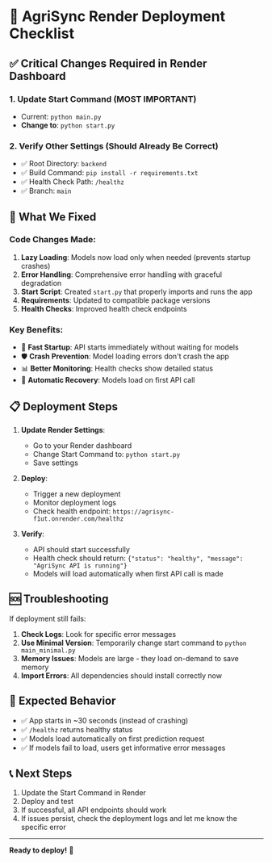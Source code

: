 # 🚀 AgriSync Render Deployment Checklist

## ✅ Critical Changes Required in Render Dashboard

### 1. **Update Start Command** (MOST IMPORTANT)
- Current: `python main.py`
- **Change to**: `python start.py`

### 2. **Verify Other Settings** (Should Already Be Correct)
- ✅ Root Directory: `backend`
- ✅ Build Command: `pip install -r requirements.txt`
- ✅ Health Check Path: `/healthz`
- ✅ Branch: `main`

## 🔧 What We Fixed

### Code Changes Made:
1. **Lazy Loading**: Models now load only when needed (prevents startup crashes)
2. **Error Handling**: Comprehensive error handling with graceful degradation
3. **Start Script**: Created `start.py` that properly imports and runs the app
4. **Requirements**: Updated to compatible package versions
5. **Health Checks**: Improved health check endpoints

### Key Benefits:
- 🚀 **Fast Startup**: API starts immediately without waiting for models
- 🛡️ **Crash Prevention**: Model loading errors don't crash the app
- 📊 **Better Monitoring**: Health checks show detailed status
- 🔄 **Automatic Recovery**: Models load on first API call

## 📋 Deployment Steps

1. **Update Render Settings**:
   - Go to your Render dashboard
   - Change Start Command to: `python start.py`
   - Save settings

2. **Deploy**:
   - Trigger a new deployment
   - Monitor deployment logs
   - Check health endpoint: `https://agrisync-f1ut.onrender.com/healthz`

3. **Verify**:
   - API should start successfully
   - Health check should return: `{"status": "healthy", "message": "AgriSync API is running"}`
   - Models will load automatically when first API call is made

## 🆘 Troubleshooting

If deployment still fails:

1. **Check Logs**: Look for specific error messages
2. **Use Minimal Version**: Temporarily change start command to `python main_minimal.py`
3. **Memory Issues**: Models are large - they load on-demand to save memory
4. **Import Errors**: All dependencies should install correctly now

## 🎯 Expected Behavior

- ✅ App starts in ~30 seconds (instead of crashing)
- ✅ `/healthz` returns healthy status
- ✅ Models load automatically on first prediction request
- ✅ If models fail to load, users get informative error messages

## 📞 Next Steps

1. Update the Start Command in Render
2. Deploy and test
3. If successful, all API endpoints should work
4. If issues persist, check the deployment logs and let me know the specific error

---

**Ready to deploy!** 🚀
